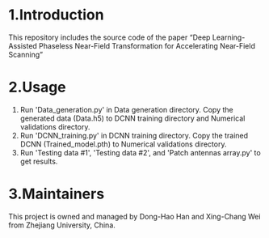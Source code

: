 # 1.Introduction
This repository includes the source code of the paper “Deep Learning-Assisted Phaseless Near-Field Transformation for Accelerating Near-Field Scanning”
# 2.Usage
1) Run 'Data_generation.py' in Data generation directory. Copy the generated data (Data.h5) to DCNN training directory and Numerical validations directory.
2) Run 'DCNN_training.py' in DCNN training directory. Copy the trained DCNN (Trained_model.pth) to Numerical validations directory.
3) Run 'Testing data #1', 'Testing data #2', and 'Patch antennas array.py' to get results.
# 3.Maintainers
This project is owned and managed by Dong-Hao Han and Xing-Chang Wei from Zhejiang University, China.

